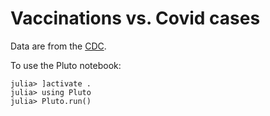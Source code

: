 # Vaccinations vs. Covid cases

Data are from the [CDC](https://data.cdc.gov/browse).

To use the Pluto notebook:
```
julia> ]activate .
julia> using Pluto
julia> Pluto.run()
```

